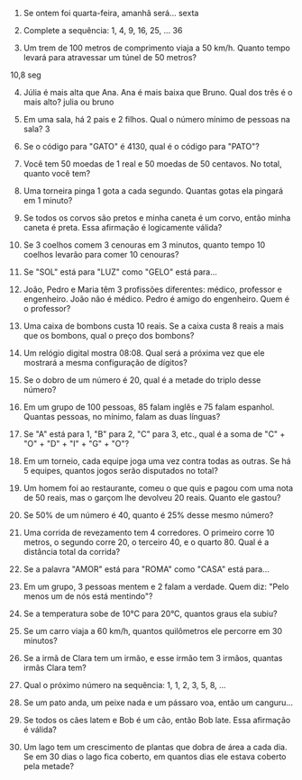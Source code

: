 1. Se ontem foi quarta-feira, amanhã será...
sexta

2. Complete a sequência: 1, 4, 9, 16, 25, ...
36

3. Um trem de 100 metros de comprimento viaja a 50 km/h. Quanto tempo levará para atravessar um túnel de 50 metros?

10,8 seg

4. Júlia é mais alta que Ana. Ana é mais baixa que Bruno. Qual dos três é o mais alto?
julia ou bruno

5. Em uma sala, há 2 pais e 2 filhos. Qual o número mínimo de pessoas na sala?
3

6. Se o código para "GATO" é 4130, qual é o código para "PATO"?

7. Você tem 50 moedas de 1 real e 50 moedas de 50 centavos. No total, quanto você tem?

8. Uma torneira pinga 1 gota a cada segundo. Quantas gotas ela pingará em 1 minuto?

9. Se todos os corvos são pretos e minha caneta é um corvo, então minha caneta é preta. Essa afirmação é logicamente válida?

10. Se 3 coelhos comem 3 cenouras em 3 minutos, quanto tempo 10 coelhos levarão para comer 10 cenouras?

11. Se "SOL" está para "LUZ" como "GELO" está para...

12. João, Pedro e Maria têm 3 profissões diferentes: médico, professor e engenheiro. João não é médico. Pedro é amigo do engenheiro. Quem é o professor?

13. Uma caixa de bombons custa 10 reais. Se a caixa custa 8 reais a mais que os bombons, qual o preço dos bombons?

14. Um relógio digital mostra 08:08. Qual será a próxima vez que ele mostrará a mesma configuração de dígitos?

15. Se o dobro de um número é 20, qual é a metade do triplo desse número?

16. Em um grupo de 100 pessoas, 85 falam inglês e 75 falam espanhol. Quantas pessoas, no mínimo, falam as duas línguas?

17. Se "A" está para 1, "B" para 2, "C" para 3, etc., qual é a soma de "C" + "O" + "D" + "I" + "G" + "O"?

18. Em um torneio, cada equipe joga uma vez contra todas as outras. Se há 5 equipes, quantos jogos serão disputados no total?

19. Um homem foi ao restaurante, comeu o que quis e pagou com uma nota de 50 reais, mas o garçom lhe devolveu 20 reais. Quanto ele gastou?

20. Se 50% de um número é 40, quanto é 25% desse mesmo número?

21. Uma corrida de revezamento tem 4 corredores. O primeiro corre 10 metros, o segundo corre 20, o terceiro 40, e o quarto 80. Qual é a distância total da corrida?

22. Se a palavra "AMOR" está para "ROMA" como "CASA" está para...

23. Em um grupo, 3 pessoas mentem e 2 falam a verdade. Quem diz: "Pelo menos um de nós está mentindo"?

24. Se a temperatura sobe de 10°C para 20°C, quantos graus ela subiu?

25. Se um carro viaja a 60 km/h, quantos quilômetros ele percorre em 30 minutos?

26. Se a irmã de Clara tem um irmão, e esse irmão tem 3 irmãos, quantas irmãs Clara tem?

27. Qual o próximo número na sequência: 1, 1, 2, 3, 5, 8, ...

28. Se um pato anda, um peixe nada e um pássaro voa, então um canguru...

29. Se todos os cães latem e Bob é um cão, então Bob late. Essa afirmação é válida?

30. Um lago tem um crescimento de plantas que dobra de área a cada dia. Se em 30 dias o lago fica coberto, em quantos dias ele estava coberto pela metade?
